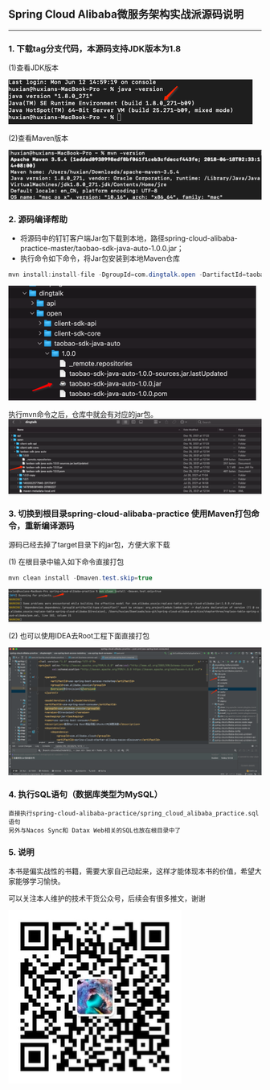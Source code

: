 ## Spring Cloud Alibaba微服务架构实战派源码说明

------

### 1. 下载tag分支代码，本源码支持JDK版本为1.8
(1)查看JDK版本

![jdk](jdk.png)

(2)查看Maven版本

![mavenVersion](mavenVersion.png)
### 2. 源码编译帮助

- 将源码中的钉钉客户端Jar包下载到本地，路径spring-cloud-alibaba-practice-master/taobao-sdk-java-auto-1.0.0.jar；
- 执行命令如下命令，将Jar包安装到本地Maven仓库

```java
mvn install:install-file -DgroupId=com.dingtalk.open -DartifactId=taobao-sdk-java-auto -Dversion=1.0.0 -Dpackaging=jar -Dfile=/Users/huxian/Downloads/taobao-sdk-java-auto-1.0.0.jar
```
![帮助](help.png)

执行mvn命令之后，仓库中就会有对应的jar包。
![dingding](dingding.png)

### 3. 切换到根目录spring-cloud-alibaba-practice 使用Maven打包命令，重新编译源码

源码已经去掉了target目录下的jar包，方便大家下载

(1) 在根目录中输入如下命令直接打包
```java
mvn clean install -Dmaven.test.skip=true
```
![maven](maven.png)

(2) 也可以使用IDEA去Root工程下面直接打包

![打包](install.png)
### 4. 执行SQL语句（数据库类型为MySQL）
    直接执行spring-cloud-alibaba-practice/spring_cloud_alibaba_practice.sql语句
    另外与Nacos Sync和 Datax Web相关的SQL也放在根目录中了
### 5. 说明

本书是偏实战性的书籍，需要大家自己动起来，这样才能体现本书的价值，希望大家能够学习愉快。

可以关注本人维护的技术干货公众号，后续会有很多推文，谢谢

![](me.jpg)